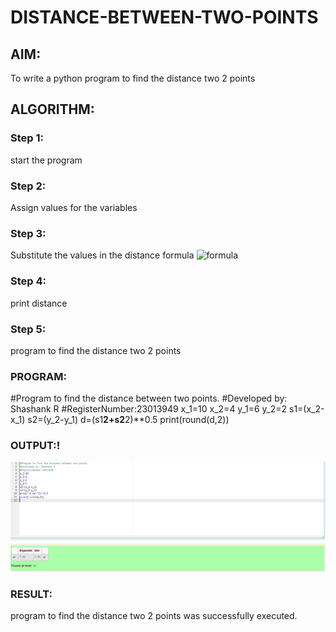 # DISTANCE-BETWEEN-TWO-POINTS

## AIM:
To write a python program to find the distance two 2 points
## ALGORITHM:
### Step 1: 
start the program  
### Step 2: 
Assign values for the variables 
### Step 3: 
Substitute the values in the distance formula  ![formula](/formula.JPG)
### Step 4: 
print distance

### Step 5:
program to find the distance two 2 points 
### PROGRAM:
#Program to find the distance between two points.
#Developed by: Shashank R
#RegisterNumber:23013949
x_1=10
x_2=4
y_1=6
y_2=2
s1=(x_2-x_1)
s2=(y_2-y_1)
d=(s1**2+s2**2)**0.5
print(round(d,2))

### OUTPUT:!
![Alt text](image-1.png)
### RESULT:
program to find the distance two 2 points was successfully executed.